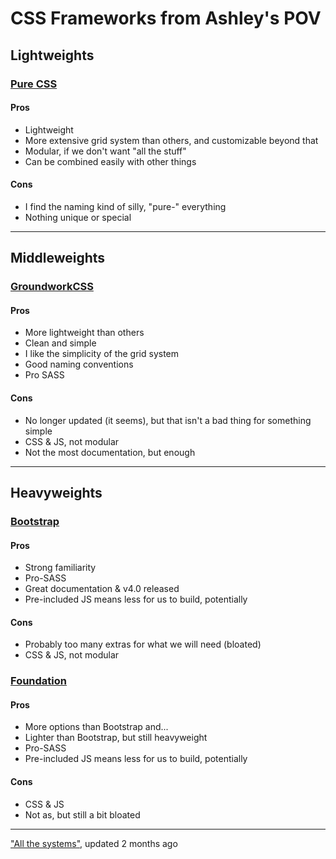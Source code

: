 # CSS Frameworks from Ashley's POV

## Lightweights

### [Pure CSS](https://purecss.io/)
#### Pros
* Lightweight
* More extensive grid system than others, and customizable beyond that
* Modular, if we don't want "all the stuff"
* Can be combined easily with other things

#### Cons
* I find the naming kind of silly, "pure-" everything
* Nothing unique or special

---

## Middleweights

### [GroundworkCSS](http://groundworkcss.github.io/groundwork/?url=docs/home)
#### Pros
* More lightweight than others
* Clean and simple
* I like the simplicity of the grid system
* Good naming conventions
* Pro SASS

#### Cons
* No longer updated (it seems), but that isn't a bad thing for something simple
* CSS & JS, not modular
* Not the most documentation, but enough

---

## Heavyweights

### [Bootstrap](https://getbootstrap.com/)
#### Pros
* Strong familiarity
* Pro-SASS
* Great documentation & v4.0 released
* Pre-included JS means less for us to build, potentially

#### Cons
* Probably too many extras for what we will need (bloated)
* CSS & JS, not modular


### [Foundation](https://foundation.zurb.com/)
#### Pros
* More options than Bootstrap and...
* Lighter than Bootstrap, but still heavyweight
* Pro-SASS
* Pre-included JS means less for us to build, potentially

#### Cons
* CSS & JS
* Not as, but still a bit bloated

---

["All the systems"](http://usablica.github.io/front-end-frameworks/compare.html), updated 2 months ago
